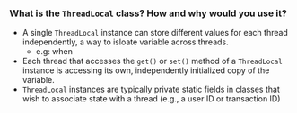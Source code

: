 ### What is the `ThreadLocal` class? How and why would you use it?
- A single `ThreadLocal` instance can store different values for each thread independently, a way to isloate variable across threads.
	- e.g: when 
- Each thread that accesses the `get()` or `set()` method of a `ThreadLocal` instance is accessing its own, independently initialized copy of the variable.
- `ThreadLocal` instances are typically private static fields in classes that wish to associate state with a thread (e.g., a user ID or transaction ID)
<!--stackedit_data:
eyJoaXN0b3J5IjpbMTkzMDUyNTM2OV19
-->
